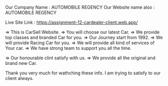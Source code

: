 Our Company  Name : AUTOMOBILE REGENCY
Our Website name also : AUTOMOBILE REGENCY

Live Site Link : https://assignment-12-cardealer-client.web.app/



=> This is CarSell Website.
=> You will choose our latest Car.
=> We provide top classes and branded Car for you.
=> Our Journey start from 1992.
=> We will provide Racing Car for you.
=> We will provide all kind of services of Your car.
=> We have strong team to support you all the time.



=> Our honourable clint satisfy with us.
=> We provide all the original and brand new Car.

Thank you very much for wathching these info. I am trying to satisfy to our client always.